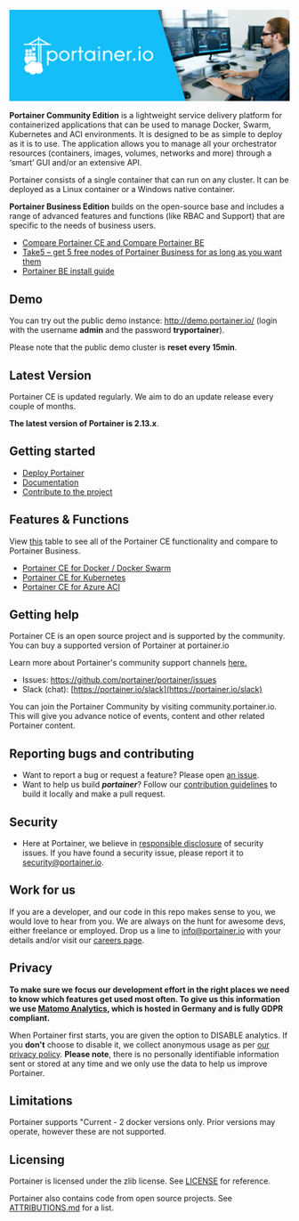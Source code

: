<p align="center">
  <img title="portainer" src='https://github.com/portainer/portainer/blob/develop/app/assets/images/portainer-github-banner.png?raw=true' />
</p>

**Portainer Community Edition** is a lightweight service delivery platform for containerized applications that can be used to manage Docker, Swarm, Kubernetes and ACI environments. It is designed to be as simple to deploy as it is to use. The application allows you to manage all your orchestrator resources (containers, images, volumes, networks and more) through a ‘smart’ GUI and/or an extensive API.

Portainer consists of a single container that can run on any cluster. It can be deployed as a Linux container or a Windows native container.

**Portainer Business Edition** builds on the open-source base and includes a range of advanced features and functions (like RBAC and Support) that are specific to the needs of business users.

- [Compare Portainer CE and Compare Portainer BE](https://portainer.io/products)
- [Take5 – get 5 free nodes of Portainer Business for as long as you want them](https://portainer.io/pricing/take5)
- [Portainer BE install guide](https://install.portainer.io)

## Demo

You can try out the public demo instance: http://demo.portainer.io/ (login with the username **admin** and the password **tryportainer**).

Please note that the public demo cluster is **reset every 15min**.

## Latest Version

Portainer CE is updated regularly. We aim to do an update release every couple of months.

**The latest version of Portainer is 2.13.x**.

## Getting started

- [Deploy Portainer](https://docs.portainer.io/v/ce-2.9/start/install)
- [Documentation](https://documentation.portainer.io)
- [Contribute to the project](https://documentation.portainer.io/contributing/instructions/)

## Features & Functions

View [this](https://www.portainer.io/products) table to see all of the Portainer CE functionality and compare to Portainer Business.

- [Portainer CE for Docker / Docker Swarm](https://www.portainer.io/solutions/docker)
- [Portainer CE for Kubernetes](https://www.portainer.io/solutions/kubernetes-ui)
- [Portainer CE for Azure ACI](https://www.portainer.io/solutions/serverless-containers)

## Getting help

Portainer CE is an open source project and is supported by the community. You can buy a supported version of Portainer at portainer.io

Learn more about Portainer's community support channels [here.](https://www.portainer.io/community_help)

- Issues: https://github.com/portainer/portainer/issues
- Slack (chat): [https://portainer.io/slack](https://portainer.io/slack)

You can join the Portainer Community by visiting community.portainer.io. This will give you advance notice of events, content and other related Portainer content.

## Reporting bugs and contributing

- Want to report a bug or request a feature? Please open [an issue](https://github.com/portainer/portainer/issues/new).
- Want to help us build **_portainer_**? Follow our [contribution guidelines](https://documentation.portainer.io/contributing/instructions/) to build it locally and make a pull request.

## Security

- Here at Portainer, we believe in [responsible disclosure](https://en.wikipedia.org/wiki/Responsible_disclosure) of security issues. If you have found a security issue, please report it to <security@portainer.io>.

## Work for us

If you are a developer, and our code in this repo makes sense to you, we would love to hear from you. We are always on the hunt for awesome devs, either freelance or employed. Drop us a line to info@portainer.io with your details and/or visit our [careers page](https://portainer.io/careers).

## Privacy

**To make sure we focus our development effort in the right places we need to know which features get used most often. To give us this information we use [Matomo Analytics](https://matomo.org/), which is hosted in Germany and is fully GDPR compliant.**

When Portainer first starts, you are given the option to DISABLE analytics. If you **don't** choose to disable it, we collect anonymous usage as per [our privacy policy](https://www.portainer.io/documentation/in-app-analytics-and-privacy-policy/). **Please note**, there is no personally identifiable information sent or stored at any time and we only use the data to help us improve Portainer.

## Limitations

Portainer supports "Current - 2 docker versions only. Prior versions may operate, however these are not supported.

## Licensing

Portainer is licensed under the zlib license. See [LICENSE](./LICENSE) for reference.

Portainer also contains code from open source projects. See [ATTRIBUTIONS.md](./ATTRIBUTIONS.md) for a list.

